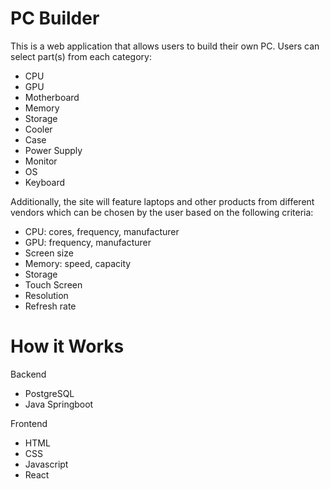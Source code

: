 # PC Builder

This is a web application that allows users to build their own PC. Users can select part(s) from each category:

- CPU
- GPU
- Motherboard
- Memory
- Storage
- Cooler
- Case
- Power Supply
- Monitor
- OS
- Keyboard

Additionally, the site will feature laptops and other products from different vendors which can be chosen by the user based on the following criteria:

- CPU: cores, frequency, manufacturer
- GPU: frequency, manufacturer
- Screen size
- Memory: speed, capacity
- Storage
- Touch Screen
- Resolution
- Refresh rate

# How it Works
Backend
  - PostgreSQL
  - Java Springboot

Frontend
- HTML
- CSS
- Javascript
- React
